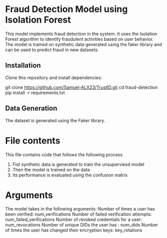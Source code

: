 # Fraud Detection Model using Isolation Forest  
This model implements fraud detection in the system. It uses the Isolation Forest algorithm to identify fraudulent activities based on user behavior. The model is trained on synthetic data generated using the faker library and can be used to predict fraud in new datasets.  

## Installation  
Clone this repository and install dependencies:  

git clone https://github.com/Samuel-ALX23/TrustID.git
cd fraud-detection
pip install -r requirements.txt

## Data Generation  
The dataset is generated using the Faker library.


# File contents
This file contains code that follows the following process 
1. Fist synthetic data is generated to train the unsuperviesd model
2. Then the model is trained on the data
3. Its performance is evaluated using the confusion matrix 

# Arguments
The model takes in the following arguments:
Number of times a user has been verified: num_verifications
Number of failed verification attempts: num_failed_verifications
Number of revoked credentials for a user: num_revocations
Number of unique DIDs the user has : num_dids
Number of times the user has changed their encryption keys: key_rotations